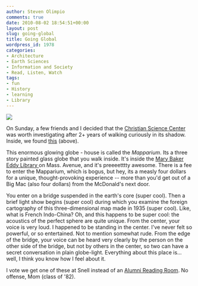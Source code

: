 ```yaml
---
author: Steven Olimpio
comments: true
date: 2010-08-02 18:54:51+00:00
layout: post
slug: going-global
title: Going Global
wordpress_id: 1978
categories:
- Architecture
- Earth Sciences
- Information and Society
- Read, Listen, Watch
tags:
- fun
- History
- learning
- Library
---
```


[![](http://www.lib.neu.edu/snippets/wp-content/uploads/2010/08/4636150819_399d559ed4_b-300x188.jpg)](http://www.lib.neu.edu/snippets/wp-content/uploads/2010/08/4636150819_399d559ed4_b.jpg)

On Sunday, a few friends and I decided that the [Christian Science Center](http://christianscience.com/church/the-mother-church/boston-activities/) was worth investigating after 2+ years of walking curiously in its shadow. Inside, we found [this](http://www.marybakereddylibrary.org/exhibits/mapparium) (above).

This enormous glowing globe - house is called the _Mapparium_. Its a three story painted glass globe that you walk inside. It's inside the [Mary Baker Eddy Library ](http://www.marybakereddylibrary.org/)on Mass. Avenue, and it's preeeetttty awesome. There is a fee to enter the Mapparium, which is bogus, but hey, its a measly four dollars for a unique, thought-provoking experience -- more than you'd get out of a Big Mac (also four dollars) from the McDonald's next door.

You enter on a bridge suspended in the earth's core (super cool). Then a brief light show begins (super cool) during which you examine the foreign cartography of this three-dimensional map made in 1935 (super cool). Like, what is French Indo-China? Oh, and this happens to be super cool: the acoustics of the perfect sphere are quite unique. From the center, your voice is very loud. I happened to be standing in the center. I've never felt so powerful, or so entertained. Not to mention somewhat rude. From the edge of the bridge, your voice can be heard very clearly by the person on the other side of the bridge, but not by others in the center, so two can have a secret conversation in plain globe-light. Everything about this place is... well, I think you know how I feel about it.

I vote we get one of these at Snell instead of an [Alumni Reading Room](http://www.lib.neu.edu/snippets/?p=1836). No offense, Mom (class of '82).
